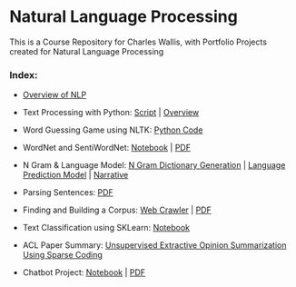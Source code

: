 # Natural Language Processing
This is a Course Repository for Charles Wallis, with Portfolio Projects created for Natural Language Processing

### Index:

* [Overview of NLP](https://github.com/charlestw127/NLP-Portfolio/blob/main/Overview%20of%20NLP.pdf)

* Text Processing with Python: [Script](https://github.com/charlestw127/NLP-Portfolio/blob/main/text_processor.py) | [Overview](https://github.com/charlestw127/NLP-Portfolio/blob/main/Text%20Processing.pdf)

* Word Guessing Game using NLTK: [Python Code](https://github.com/charlestw127/NLP-Portfolio/blob/main/word_guessing_game.py)

* WordNet and SentiWordNet: [Notebook](https://github.com/charlestw127/NLP-Portfolio/blob/main/WordNet.ipynb) | [PDF](https://github.com/charlestw127/NLP-Portfolio/blob/main/WordNet.pdf)

* N Gram & Language Model: [N Gram Dictionary Generation](https://github.com/charlestw127/NLP-Portfolio/blob/main/get_ngrams.py) | [Language Prediction Model](https://github.com/charlestw127/NLP-Portfolio/blob/main/LangPredModel.py) | [Narrative](https://github.com/charlestw127/NLP-Portfolio/blob/main/N%20Gram%20%2B%20Language%20Models.pdf)

* Parsing Sentences: [PDF](https://github.com/charlestw127/NLP-Portfolio/blob/main/Parsing%20Sentence.pdf)

* Finding and Building a Corpus: [Web Crawler](https://github.com/charlestw127/NLP-Portfolio/blob/main/web_crawler.py) | [PDF](https://github.com/charlestw127/NLP-Portfolio/blob/main/Finding%20and%20Building%20a%20Corpus.pdf)

* Text Classification using SKLearn: [Notebook](https://github.com/charlestw127/NLP-Portfolio/blob/main/Text%20Classification.ipynb)

* ACL Paper Summary: [Unsupervised Extractive Opinion Summarization Using Sparse Coding](https://github.com/charlestw127/NLP-Portfolio/blob/main/Unsupervised%20Extractive%20Opinion%20Summarization%20Using%20Sparse%20Coding.pdf)

* Chatbot Project: [Notebook](https://github.com/charlestw127/NLP-Portfolio/blob/main/4395_NLP_Chatbot_Project.ipynb) | [PDF](https://github.com/charlestw127/NLP-Portfolio/blob/main/Chatbot%20Project.pdf)
